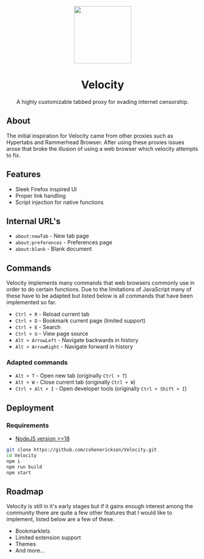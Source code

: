 <p align="center">
  <img width="150px" src="https://velocity.radon.games/icons/newTab.png">
</p>

<h1 align="center">
  Velocity
</h1>

<p align="center">
  A highly customizable tabbed proxy for evading internet censorship.
</p>

## About

The initial inspiration for Velocity came from other proxies such as Hypertabs and Rammerhead Browser. After using these proxies issues arose that broke the illusion of using a web browser which velocity attempts to fix.

## Features

- Sleek Firefox inspired UI
- Proper link handling
- Script injection for native functions

## Internal URL's

- `about:newTab` - New tab page
- `about:preferences` - Preferences page
- `about:blank` - Blank document

## Commands

Velocity implements many commands that web browsers commonly use in order to do certain functions. Due to the limitations of JavaScript many of these have to be adapted but listed below is all commands that have been implemented so far.

- `Ctrl + R` - Reload current tab
- `Ctrl + D` - Bookmark current page (limited support)
- `Ctrl + E` - Search
- `Ctrl + U` - View page source
- `Alt + ArrowLeft` - Navigate backwards in history
- `Alt + ArrowRight` - Navigate forward in history

### Adapted commands

- `Alt + T` - Open new tab (originally `Ctrl + T`)
- `Alt + W` - Close current tab (originally `Ctrl + W`)
- `Ctrl + Alt + I` - Open developer tools (originally `Ctrl + Shift + I`)

## Deployment

### Requirements

- [NodeJS version >=18](https://nodejs.org/)

```bash
git clone https://github.com/cohenerickson/Velocity.git
cd Velocity
npm i
npm run build
npm start
```

## Roadmap

Velocity is still in it's early stages but if it gains enough interest among the community there are quite a few other features that I would like to implement, listed below are a few of these.

- Bookmarklets
- Limited extension support
- Themes
- And more...

